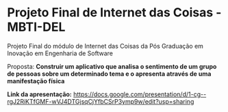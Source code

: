 # Projeto Final de Internet das Coisas - MBTI-DEL
Projeto Final do módulo de Internet das Coisas da Pós Graduação em Inovação em Engenharia de Software

Proposta: **Construir um aplicativo que analisa o sentimento de um grupo de pessoas sobre um determinado tema e o apresenta através de uma manifestação física**

**Link da apresentação:** https://docs.google.com/presentation/d/1-cg--rgJ2RiKTfGMF-wVJ4DTGjsqCjYfbCSrP3ymp9w/edit?usp=sharing
